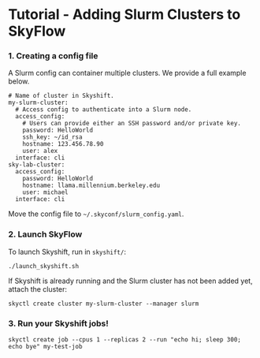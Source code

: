 # Tutorial - Adding Slurm Clusters to SkyFlow

### 1. Creating a config file

A Slurm config can container multiple clusters. We provide a full example below.
```
# Name of cluster in Skyshift.
my-slurm-cluster:
  # Access config to authenticate into a Slurm node.
  access_config:
    # Users can provide either an SSH password and/or private key.
    password: HelloWorld
    ssh_key: ~/id_rsa
    hostname: 123.456.78.90
    user: alex
  interface: cli
sky-lab-cluster:
  access_config:
    password: HelloWorld
    hostname: llama.millennium.berkeley.edu
    user: michael
  interface: cli
```

Move the config file to `~/.skyconf/slurm_config.yaml`.

### 2. Launch SkyFlow

To launch Skyshift, run in `skyshift/`:

```
./launch_skyshift.sh
```

If Skyshift is already running and the Slurm cluster has not been added yet, attach the cluster:
```
skyctl create cluster my-slurm-cluster --manager slurm 
```

### 3. Run your Skyshift jobs!
```
skyctl create job --cpus 1 --replicas 2 --run "echo hi; sleep 300; echo bye" my-test-job
```